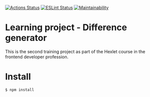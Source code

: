 [![Actions Status](https://github.com/vetneka/frontend-project-lvl2/workflows/hexlet-check/badge.svg)](https://github.com/vetneka/frontend-project-lvl2/actions)
[![ESLint Status](https://github.com/vetneka/frontend-project-lvl2/workflows/eslint/badge.svg)](https://github.com/vetneka/frontend-project-lvl2/actions)
[![Maintainability](https://api.codeclimate.com/v1/badges/2aa3bdec005def0a5cf8/maintainability)](https://codeclimate.com/github/vetneka/frontend-project-lvl2/maintainability)

# Learning project - Difference generator

This is the second training project as part of the Hexlet course in the frontend developer profession.

# Install
```
$ npm install
```